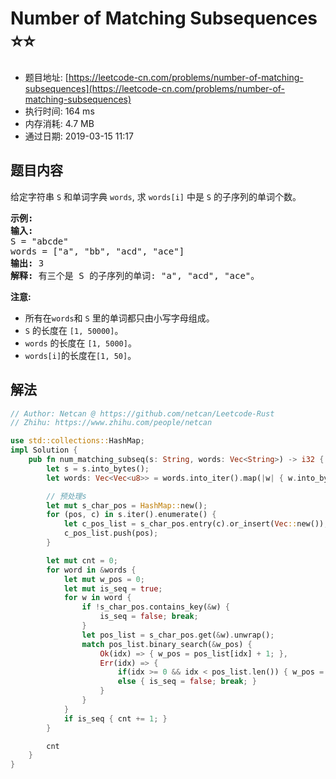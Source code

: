 # Number of Matching Subsequences :star::star:
- 题目地址: [https://leetcode-cn.com/problems/number-of-matching-subsequences](https://leetcode-cn.com/problems/number-of-matching-subsequences)
- 执行时间: 164 ms 
- 内存消耗: 4.7 MB
- 通过日期: 2019-03-15 11:17

## 题目内容
<p>给定字符串 <code>S</code> 和单词字典 <code>words</code>, 求 <code>words[i]</code> 中是 <code>S</code> 的子序列的单词个数。</p>

<pre>
<strong>示例:</strong>
<strong>输入:</strong> 
S = "abcde"
words = ["a", "bb", "acd", "ace"]
<strong>输出:</strong> 3
<strong>解释:</strong> 有三个是 S 的子序列的单词: "a", "acd", "ace"。
</pre>

<p><strong>注意:</strong></p>

<ul>
	<li>所有在<code>words</code>和 <code>S</code> 里的单词都只由小写字母组成。</li>
	<li><code>S</code> 的长度在 <code>[1, 50000]</code>。</li>
	<li><code>words</code> 的长度在 <code>[1, 5000]</code>。</li>
	<li><code>words[i]</code>的长度在<code>[1, 50]</code>。</li>
</ul>


## 解法
```rust
// Author: Netcan @ https://github.com/netcan/Leetcode-Rust
// Zhihu: https://www.zhihu.com/people/netcan

use std::collections::HashMap;
impl Solution {
    pub fn num_matching_subseq(s: String, words: Vec<String>) -> i32 {
        let s = s.into_bytes();
        let words: Vec<Vec<u8>> = words.into_iter().map(|w| { w.into_bytes() }).collect();

        // 预处理s
        let mut s_char_pos = HashMap::new();
        for (pos, c) in s.iter().enumerate() {
            let c_pos_list = s_char_pos.entry(c).or_insert(Vec::new());
            c_pos_list.push(pos);
        }

        let mut cnt = 0;
        for word in &words {
            let mut w_pos = 0;
            let mut is_seq = true;
            for w in word {
                if !s_char_pos.contains_key(&w) {
                    is_seq = false; break;
                }
                let pos_list = s_char_pos.get(&w).unwrap();
                match pos_list.binary_search(&w_pos) {
                    Ok(idx) => { w_pos = pos_list[idx] + 1; },
                    Err(idx) => {
                        if(idx >= 0 && idx < pos_list.len()) { w_pos = pos_list[idx] + 1; }
                        else { is_seq = false; break; }
                    }
                }
            }
            if is_seq { cnt += 1; }
        }

        cnt
    }
}


```